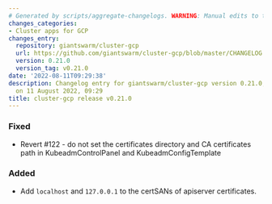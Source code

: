 ```yaml
---
# Generated by scripts/aggregate-changelogs. WARNING: Manual edits to this files will be overwritten.
changes_categories:
- Cluster apps for GCP
changes_entry:
  repository: giantswarm/cluster-gcp
  url: https://github.com/giantswarm/cluster-gcp/blob/master/CHANGELOG.md#0210---2022-08-11
  version: 0.21.0
  version_tag: v0.21.0
date: '2022-08-11T09:29:38'
description: Changelog entry for giantswarm/cluster-gcp version 0.21.0, published
  on 11 August 2022, 09:29
title: cluster-gcp release v0.21.0
---
```


### Fixed
- Revert #122 - do not set the certificates directory and CA certificates path in KubeadmControlPanel and KubeadmConfigTemplate
### Added
- Add `localhost` and `127.0.0.1` to the certSANs of apiserver certificates.
